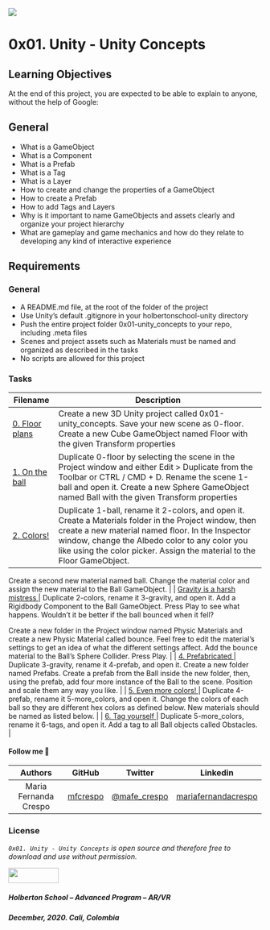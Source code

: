 ![](https://upload.wikimedia.org/wikipedia/commons/8/8a/Official_unity_logo.png)

# 0x01. Unity - Unity Concepts

## Learning Objectives
At the end of this project, you are expected to be able to explain to anyone, without the help of Google:

## General
* What is a GameObject
* What is a Component
* What is a Prefab
* What is a Tag
* What is a Layer
* How to create and change the properties of a GameObject
* How to create a Prefab
* How to add Tags and Layers
* Why is it important to name GameObjects and assets clearly and organize your project hierarchy
* What are gameplay and game mechanics and how do they relate to developing any kind of interactive experience

## Requirements

### General
* A README.md file, at the root of the folder of the project
* Use Unity’s default .gitignore in your holbertonschool-unity directory
* Push the entire project folder 0x01-unity_concepts to your repo, including .meta files
* Scenes and project assets such as Materials must be named and organized as described in the tasks
* No scripts are allowed for this project 

### Tasks

| **Filename** | **Description** |
|---|---|
| [0. Floor plans ](./0-floor.unity/) | Create a new 3D Unity project called 0x01-unity_concepts. Save your new scene as 0-floor. Create a new Cube GameObject named Floor with the given Transform properties  |
| [1. On the ball ](./1-ball.unity/) | Duplicate 0-floor by selecting the scene in the Project window and either Edit > Duplicate from the Toolbar or CTRL / CMD + D. Rename the scene 1-ball and open it. Create a new Sphere GameObject named Ball with the given Transform properties  |
| [2. Colors! ](./ball.mat/) | Duplicate 1-ball, rename it 2-colors, and open it. Create a Materials folder in the Project window, then create a new material named floor. In the Inspector window, change the Albedo color to any color you like using the color picker. Assign the material to the Floor GameObject.

Create a second new material named ball. Change the material color and assign the new material to the Ball GameObject.  |
| [Gravity is a harsh mistress ](./bounce/) | Duplicate 2-colors, rename it 3-gravity, and open it. Add a Rigidbody Component to the Ball GameObject. Press Play to see what happens. Wouldn’t it be better if the ball bounced when it fell?

Create a new folder in the Project window named Physic Materials and create a new Physic Material called bounce. Feel free to edit the material’s settings to get an idea of what the different settings affect. Add the bounce material to the Ball’s Sphere Collider. Press Play.  |
| [4. Prefabricated ](./Ball) | Duplicate 3-gravity, rename it 4-prefab, and open it. Create a new folder named Prefabs. Create a prefab from the Ball inside the new folder, then, using the prefab, add four more instance of the Ball to the scene. Position and scale them any way you like.  |
| [5. Even more colors! ](./5-print_linkedlist/) | Duplicate 4-prefab, rename it 5-more_colors, and open it. Change the colors of each ball so they are different hex colors as defined below. New materials should be named as listed below.  |
| [6. Tag yourself ](./6-tags.unity/) | Duplicate 5-more_colors, rename it 6-tags, and open it. Add a tag to all Ball objects called Obstacles.  |

#### Follow me 💬

| Authors | GitHub | Twitter | Linkedin |
| :---: | :---: | :---: | :---: |
| Maria Fernanda Crespo | [mfcrespo](https://github.com/mfcrespo) | [@mafe_crespo](https://twitter.com/mafe_crespo) | [mariafernandacrespo](https://www.linkedin.com/in/mariafernandacrespo) |

### License
*`0x01. Unity - Unity Concepts` is open source and therefore free to download and use without permission.*

<a href="url"><img src="https://www.holbertonschool.com/holberton-logo.png" align="middle" width="100" height="30"></a>

##### Holberton School – Advanced Program – AR/VR
##### December, 2020. Cali, Colombia
